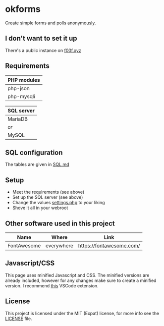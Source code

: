 # okforms

Create simple forms and polls anonymously.

## I don't want to set it up
There's a public instance on [f00f.xyz](https://okforms.f00f.xyz)

## Requirements

| PHP modules |
| ----------- |
| php-json    |
| php-mysqli  |

| SQL server |
| ---------- |
| MariaDB    |
| *or*       |
| MySQL      |

## SQL configuration
The tables are given in [SQL.md](SQL.md)  

## Setup
* Meet the requirements (see above)
* Set up the SQL server (see above)
* Change the values [settings.php](settings.php) to your liking
* Shove it all in your webroot

## Other software used in this project
| Name | Where | Link |
| ---- | ----- | ---- |
| FontAwesome | everywhere | https://fontawesome.com/ |

## Javascript/CSS
This page uses minified Javascript and CSS. The minified versions are already included, however for any changes make sure to create a minified version. I recommend [this](https://marketplace.visualstudio.com/items?itemName=olback.es6-css-minify) VSCode extension.

## License
This project is licensed under the MIT (Expat) license, for more info see the [LICENSE](LICENSE.md) file.
